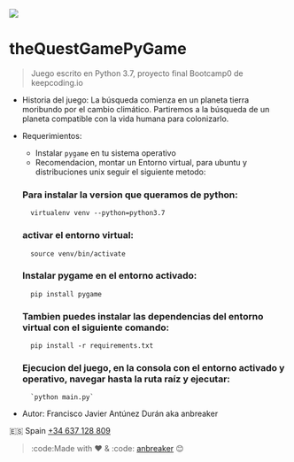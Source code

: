 ![](https://keepcoding.io/es/wp-content/uploads/sites/4/2018/02/KeepCoding-Logo-820x400.png)

# theQuestGamePyGame

> Juego escrito en Python 3.7, proyecto final Bootcamp0 de keepcoding.io

* Historia del juego: La búsqueda comienza en un planeta tierra moribundo por el cambio
climático. Partiremos a la búsqueda de un planeta compatible con la vida humana para
colonizarlo.

* Requerimientos:
    * Instalar `pygame` en tu sistema operativo
    * Recomendacion, montar un Entorno virtual, para ubuntu y distribuciones unix seguir el siguiente metodo:

    ### Para instalar la version que queramos de python:
        virtualenv venv --python=python3.7
    ### activar el entorno virtual:
        source venv/bin/activate
    ### Instalar pygame en el entorno activado:
        pip install pygame

    ### Tambien puedes instalar las dependencias del entorno virtual con el siguiente comando:
        pip install -r requirements.txt

    ### Ejecucion del juego, en la consola con el entorno activado y operativo, navegar hasta la ruta raíz y ejecutar:
        `python main.py`

* Autor: Francisco Javier Antúnez Durán aka anbreaker

:es: Spain [+34 637 128 809](tel:+34637128809)

> :code:Made with ❤️ & :code: [anbreaker](https://github.com/anbreaker) 😊